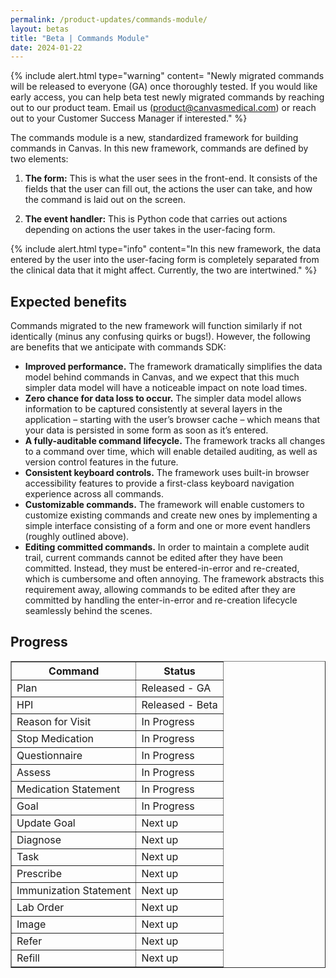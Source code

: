 ```yaml
---
permalink: /product-updates/commands-module/
layout: betas
title: "Beta | Commands Module"
date: 2024-01-22
---
```


{% include alert.html type="warning" content= "Newly migrated commands will be released to everyone (GA) once thoroughly tested. If you would like early access, you can help beta test newly migrated commands by reaching out to our product team. Email us (product@canvasmedical.com) or reach out to your Customer Success Manager if interested."  %}


The commands module is a new, standardized framework for building commands in Canvas. In this new framework, commands are defined by two elements:

1. **The form:** This is what the user sees in the front-end. It consists of the fields that the user can fill out, the actions the user can take, and how the command is laid out on the screen.

2. **The event handler:** This is Python code that carries out actions depending on actions the user takes in the user-facing form.

{% include alert.html type="info" content="In this new framework, the data entered by the user into the user-facing form is completely separated from the clinical data that it might affect. Currently, the two are intertwined."  %}




## Expected benefits

Commands migrated to the new framework will function similarly if not identically (minus any confusing quirks or bugs!). However, the following are benefits that we anticipate with commands SDK:

- **Improved performance.** The framework dramatically simplifies the data model behind commands in Canvas, and we expect that this much simpler data model will have a noticeable impact on note load times.
- **Zero chance for data loss to occur.** The simpler data model allows information to be captured consistently at several layers in the application – starting with the user’s browser cache – which means that your data is persisted in some form as soon as it’s entered.
- **A fully-auditable command lifecycle.** The framework tracks all changes to a command over time, which will enable detailed auditing, as well as version control features in the future.
- **Consistent keyboard controls.** The framework uses built-in browser accessibility features to provide a first-class keyboard navigation experience across all commands.
- **Customizable commands.** The framework will enable customers to customize existing commands and create new ones by implementing a simple interface consisting of a form and one or more event handlers (roughly outlined above).
- **Editing committed commands.** In order to maintain a complete audit trail, current commands cannot be edited after they have been committed. Instead, they must be entered-in-error and re-created, which is cumbersome and often annoying. The framework abstracts this requirement away, allowing commands to be edited after they are committed by handling the enter-in-error and re-creation lifecycle seamlessly behind the scenes.

## Progress

<table border="1">
  <thead>
    <tr>
      <th>Command</th>
      <th>Status</th>
    </tr>
  </thead>
  <tbody>
    <tr>
      <td>Plan</td>
      <td> <span class="tag-complete"> Released - GA </span> </td>
    </tr>
    <tr> 
      <td>HPI</td>
      <td><span class="tag-beta-testing"> Released - Beta </span> </td>
    </tr>
     <tr> 
      <td>Reason for Visit</td>
      <td><span class="tag-in-progress"> In Progress </span> </td>
    </tr>
     <tr> 
      <td>Stop Medication</td>
      <td><span class="tag-in-progress"> In Progress </span> </td>
    </tr>
     <tr> 
      <td>Questionnaire</td>
      <td><span class="tag-in-progress"> In Progress </span> </td>
    </tr>
     <tr> 
      <td>Assess</td>
      <td><span class="tag-in-progress"> In Progress </span> </td>
    </tr>
     <tr> 
      <td>Medication Statement</td>
      <td><span class="tag-in-progress"> In Progress </span> </td>
    </tr>
     <tr> 
      <td>Goal</td>
      <td><span class="tag-in-progress"> In Progress </span> </td>
    </tr>
     <tr> 
      <td>Update Goal</td>
      <td><span class="tag-next-up"> Next up </span> </td>
    </tr>
     <tr> 
      <td>Diagnose</td>
      <td><span class="tag-next-up"> Next up </span> </td>
    </tr>
    <tr> 
      <td>Task</td>
      <td><span class="tag-next-up"> Next up </span> </td>
    </tr>
    <tr> 
      <td>Prescribe</td>
      <td><span class="tag-next-up"> Next up </span> </td>
    </tr>
    <tr> 
      <td>Immunization Statement</td>
      <td><span class="tag-next-up"> Next up </span> </td>
    </tr>
     <tr> 
      <td>Lab Order</td>
      <td><span class="tag-next-up"> Next up </span> </td>
    </tr>
     <tr> 
      <td>Image</td>
      <td><span class="tag-next-up"> Next up </span> </td>
    </tr>
     <tr> 
      <td>Refer</td>
      <td><span class="tag-next-up"> Next up </span> </td>
    </tr>
     <tr> 
      <td>Refill</td>
      <td><span class="tag-next-up"> Next up </span> </td>
    </tr>
  </tbody>
</table>